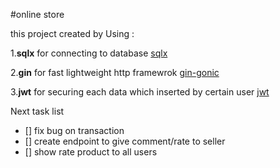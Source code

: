 #online store

this project created by Using : 

1.**sqlx** for connecting to database [sqlx](https://github.com/jmoiron/sqlx "jmoiron/sqlx")

2.**gin** for fast lightweight http framewrok [gin-gonic](https://github.com/gin-gonic/gin "gin-gonic")

3.**jwt** for securing each data which inserted by certain user [jwt](https://github.com/dgrijalva/jwt-go "jwt")


Next task list

- [] fix bug on transaction 
- [] create endpoint to give comment/rate to seller
- [] show rate product to all users